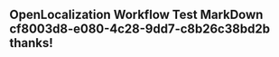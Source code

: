 <properties
ms.topic="hero-topic1"
ms.test1="hero-topic"
ms.test2="test"/>

## OpenLocalization Workflow Test MarkDown cf8003d8-e080-4c28-9dd7-c8b26c38bd2b thanks!
